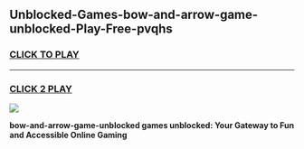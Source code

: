 
## Unblocked-Games-bow-and-arrow-game-unblocked-Play-Free-pvqhs
<h3>
<a href="https://premium76.site?title=bow-and-arrow-game-unblocked&ref=20M">CLICK TO PLAY</a></h3>
<hr>

<h3>
<a href="https://premium76.site?title=bow-and-arrow-game-unblocked&ref=20M">CLICK 2 PLAY</a>
  
</h3>

<a href="https://premium76.site?title=bow-and-arrow-game-unblocked&ref=19M"><img src="https://clearcache.store/games.png"></a>


**bow-and-arrow-game-unblocked games unblocked: Your Gateway to Fun and Accessible Online Gaming**
